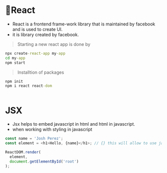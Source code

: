 # 👀React

- React is a frontend frame-work library that is maintained by facebook and is used to create UI.
- it is library created by facebook.
>Starting a new react app is done by
```cmd
npx create-react-app my-app
cd my-app
npm start
```
>Installtion of packages
```cmd
npm init
npm i react react-dom



```
# JSX 
- Jsx helps to embed javascript in html and html in javascript.
- when working with styling in javascript 

```javascript
const name = 'Josh Perez';
const element = <h1>Hello, {name}</h1>; // {} this will allow to use javascript expressions in between javascipt code

ReactDOM.render(
  element,
  document.getElementById('root')
);

```
